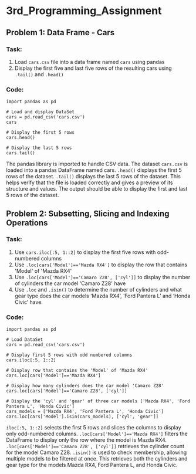 # 3rd_Programming_Assignment

## Problem 1: Data Frame - Cars

### Task:
1. Load `cars.csv` file into a data frame named `cars` using pandas
2. Display the first five and last five rows of the resulting cars using `.tail()` and `.head()`

### Code:
```
import pandas as pd

# Load and display DataSet
cars = pd.read_csv('cars.csv')
cars

# Display the first 5 rows
cars.head()

# Display the last 5 rows
cars.tail()
```
The pandas library is imported to handle CSV data. The dataset ```cars.csv``` is loaded into a pandas DataFrame named cars. ```.head()``` displays the first 5 rows of the dataset. ```.tail()``` displays the last 5 rows of the dataset. This helps verify that the file is loaded correctly and gives a preview of its structure and values. The output should be able to display the first and last 5 rows of the dataset.

## Problem 2: Subsetting, Slicing and Indexing Operations

### Task:
1. Use `cars.iloc[:5, 1::2]` to display the first five rows with odd-numbered columns
2. Use `.loc[cars['Model']=='Mazda RX4']` to display the row that contains 'Model' of 'Mazda RX4'
3. Use `.loc[cars['Model']=='Camaro Z28', ['cyl']]` to display the number of cylinders the car model 'Camaro Z28' have
4. Use `.loc` and `.isin()` to determine the number of cylinders and what gear type does the car models ‘Mazda RX4’, ‘Ford Pantera L’ and ‘Honda Civic’ have.

### Code:
```
import pandas as pd

# Load DataSet
cars = pd.read_csv('cars.csv')

# Display first 5 rows with odd numbered columns
cars.iloc[:5, 1::2]

# Display row that contains the 'Model' of 'Mazda RX4'
cars.loc[cars['Model']=='Mazda RX4']

# Display how many cylinders does the car model 'Camaro Z28'
cars.loc[cars['Model']=='Camaro Z28', ['cyl']]

# Display the 'cyl' and 'gear' of three car models ['Mazda RX4', 'Ford Pantera L', 'Honda Civic']
cars_models = ['Mazda RX4', 'Ford Pantera L', 'Honda Civic']
cars.loc[cars['Model'].isin(cars_models), ['cyl', 'gear']]
```
```iloc[:5, 1::2]``` selects the first 5 rows and slices the columns to display only odd-numbered columns. ```.loc[cars['Model']=='Mazda RX4']``` filters the DataFrame to display only the row where the model is Mazda RX4. ```.loc[cars['Model']=='Camaro Z28', ['cyl']]``` retrieves the cylinder count for the model Camaro Z28. ```.isin()``` is used to check membership, allowing multiple models to be filtered at once. This retrieves both the cylinders and gear type for the models Mazda RX4, Ford Pantera L, and Honda Civic.
